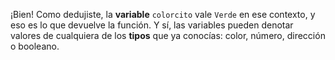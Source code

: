 ¡Bien! Como dedujiste, la **variable** `colorcito` vale `Verde` en ese contexto, y eso es lo que devuelve la función. Y sí, las variables pueden denotar valores de cualquiera de los **tipos** que ya conocías: color, número, dirección o booleano.